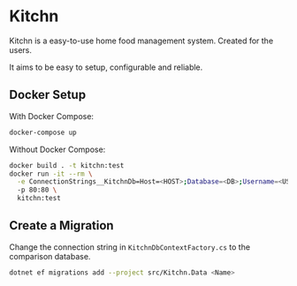 # Kitchn

Kitchn is a easy-to-use home food management system. Created for the users.

It aims to be easy to setup, configurable and reliable.

## Docker Setup

With Docker Compose:

```bash
docker-compose up
```

Without Docker Compose:

```bash
docker build . -t kitchn:test
docker run -it --rm \
  -e ConnectionStrings__KitchnDb=Host=<HOST>;Database=<DB>;Username=<USER>;Password=<PASS> \
  -p 80:80 \
  kitchn:test
```

## Create a Migration

Change the connection string in `KitchnDbContextFactory.cs` to the comparison database.

```bash
dotnet ef migrations add --project src/Kitchn.Data <Name>
```

